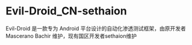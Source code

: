 # Evil-Droid_CN-sethaion
Evil-Droid 是一款专为 Android 平台设计的自动化渗透测试框架，由原开发者Mascerano Bachir 维护，现有国区开发者sethaion维护
